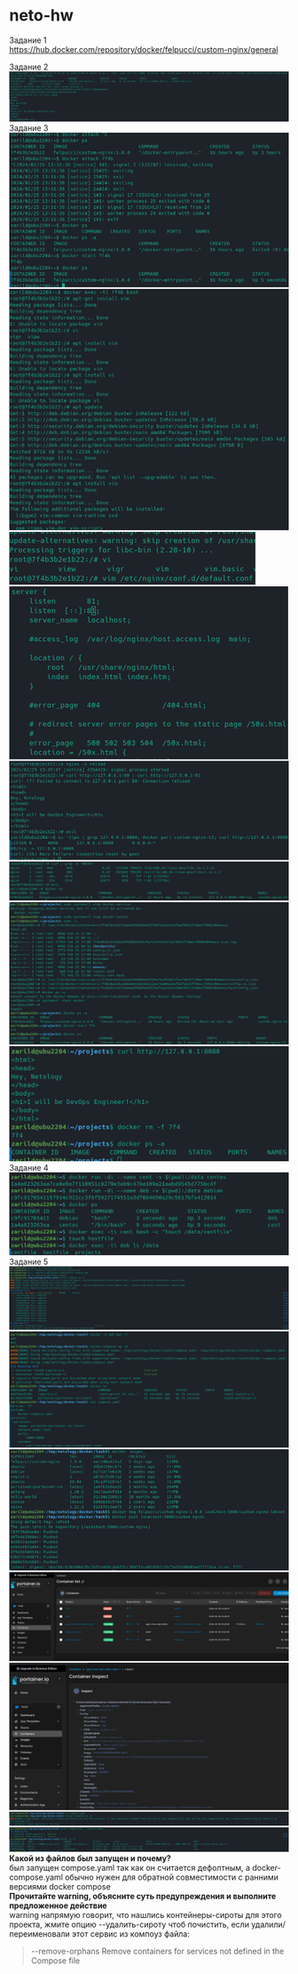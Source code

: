 # neto-hw
Задание 1 \
https://hub.docker.com/repository/docker/felpucci/custom-nginx/general

Задание 2 \
![ex2-pic1](/images/hw-docker-intro-ex2.png) \
Задание 3 \
![ex3-pic1](/images/hw-docker-intro-ex3-1.png)
![ex3-pic2](/images/hw-docker-intro-ex3-2.png)
![ex3-pic3](/images/hw-docker-intro-ex3-3.png)
![ex3-pic4](/images/hw-docker-intro-ex3-4.png)
![ex3-pic5](/images/hw-docker-intro-ex3-5.png)
![ex3-pic6](/images/hw-docker-intro-ex3-6.png)
![ex3-pic7](/images/hw-docker-intro-ex3-7.png)
![ex3-pic8](/images/hw-docker-intro-ex3-8.png) \
Задание 4 \
![ex4](/images/hw-docker-intro-ex4.png) \
Задание 5 \
![ex5-pic1](/images/hw-docker-intro-ex5-1.png)
![ex5-pic2](/images/hw-docker-intro-ex5-2.png)
![ex5-pic3](/images/hw-docker-intro-ex5-3.png)
![ex5-pic4](/images/hw-docker-intro-ex5-4.png)
![ex5-pic5](/images/hw-docker-intro-ex5-5.png)
![ex5-pic6](/images/hw-docker-intro-ex5-6.png)
![ex5-pic7](/images/hw-docker-intro-ex5-7.png)
**Какой из файлов был запущен и почему?** \
был запущен compose.yaml так как он считается дефолтным, а docker-compose.yaml обычно нужен для обратной совместимости с ранними версиями docker compose \
**Прочитайте warning, объясните суть предупреждения и выполните предложенное действие** \
warning напрямую говорит, что нашлись контейнеры-сироты для этого проекта, жмите опцию --удалить-сироту чтоб почистить, если удалили/переименовали этот сервис из компоуз файла:
> --remove-orphans            Remove containers for services not defined in the Compose file
